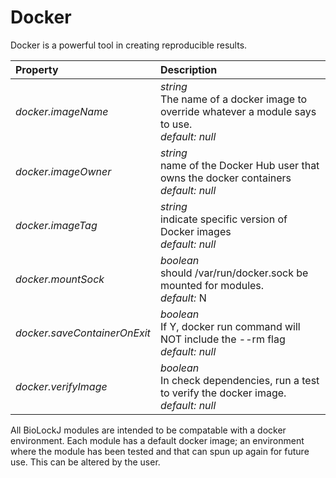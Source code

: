 # Docker                   
                   
Docker is a powerful tool in creating reproducible results.                   
                   
| Property| Description |
| :--- | :--- |
| *docker.imageName* | _string_ <br>The name of a docker image to override whatever a module says to use.<br>*default:*  *null* |
| *docker.imageOwner* | _string_ <br>name of the Docker Hub user that owns the docker containers<br>*default:*  *null* |
| *docker.imageTag* | _string_ <br>indicate specific version of Docker images<br>*default:*  *null* |
| *docker.mountSock* | _boolean_ <br>should /var/run/docker.sock be mounted for modules.<br>*default:*  N |
| *docker.saveContainerOnExit* | _boolean_ <br>If Y, docker run command will NOT include the --rm flag<br>*default:*  *null* |
| *docker.verifyImage* | _boolean_ <br>In check dependencies, run a test to verify the docker image.<br>*default:*  *null* |
                   
                   
All BioLockJ modules are intended to be compatable with a docker environment.  Each module has a default docker image; an environment where the module has been tested and that can spun up again for future use.  This can be altered by the user.                   
